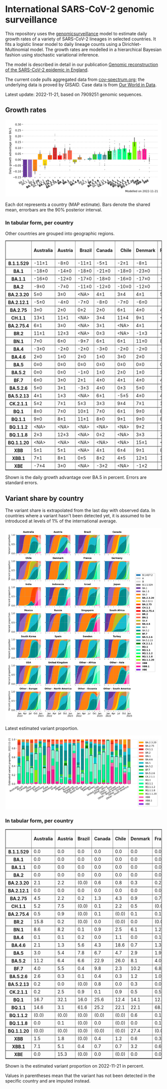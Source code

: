 # International SARS-CoV-2 genomic surveillance

This repository uses the [genomicsurveillance](https://github.com/gerstung-lab/genomicsurveillance) model to estimate daily growth rates of a variety of SARS-CoV-2 lineages in selected countries. It fits a logistic linear model to daily lineage counts using a Dirichlet-Multinomial model. The growth rates are modelled in a hierarchical Bayesian fashion using stochastic variational inference. 

The model is described in detail in our publication [Genomic reconstruction of the SARS-CoV-2 epidemic in England](https://www.nature.com/articles/s41586-021-04069-y).

The current code pulls aggregated data from [cov-spectrum.org](cov-spectrum.org); the underlying data is proved by GISAID. Case data is from [Our World in Data](https://ourworldindata.org/explorers/coronavirus-data-explorer).

Latest update: 2022-11-21, based on 7909251 genomic sequences.

## Growth rates
![Growth rates](plots/growth-rate-latest.png)

Each dot represents a country (MAP estimate). Bars denote the shared mean, errorbars are the 90% posterior interval.

### In tabular form, per country

Other countries are grouped into geographic regions.

<small><table border="1" class="dataframe">
  <thead>
    <tr style="text-align: right;">
      <th></th>
      <th>Australia</th>
      <th>Austria</th>
      <th>Brazil</th>
      <th>Canada</th>
      <th>Chile</th>
      <th>Denmark</th>
      <th>France</th>
      <th>Germany</th>
      <th>India</th>
      <th>Indonesia</th>
      <th>Israel</th>
      <th>Japan</th>
      <th>Mexico</th>
      <th>Other - Africa</th>
      <th>Other - Asia</th>
      <th>Other - Europe</th>
      <th>Other - North America</th>
      <th>Other - Oceania</th>
      <th>Other - South America</th>
      <th>Russia</th>
      <th>Singapore</th>
      <th>South Africa</th>
      <th>South Korea</th>
      <th>Spain</th>
      <th>Sweden</th>
      <th>Turkey</th>
      <th>USA</th>
      <th>United Kingdom</th>
    </tr>
  </thead>
  <tbody>
    <tr>
      <th>B.1.1.529</th>
      <td>-11±1</td>
      <td>-8±0</td>
      <td>-11±1</td>
      <td>-5±1</td>
      <td>-2±1</td>
      <td>-8±1</td>
      <td>-9±0</td>
      <td>-5±0</td>
      <td>-4±0</td>
      <td>-6±1</td>
      <td>-5±1</td>
      <td>-3±1</td>
      <td>-3±1</td>
      <td>-7±0</td>
      <td>-4±0</td>
      <td>-16±0</td>
      <td>-19±1</td>
      <td>-8±1</td>
      <td>-12±0</td>
      <td>-12±1</td>
      <td>-4±1</td>
      <td>-9±0</td>
      <td>1±1</td>
      <td>-3±1</td>
      <td>-8±0</td>
      <td>-15±1</td>
      <td>-3±0</td>
      <td>-13±0</td>
    </tr>
    <tr>
      <th>BA.1</th>
      <td>-18±0</td>
      <td>-14±0</td>
      <td>-18±0</td>
      <td>-21±0</td>
      <td>-18±0</td>
      <td>-23±0</td>
      <td>-19±0</td>
      <td>-20±0</td>
      <td>-12±0</td>
      <td>-15±0</td>
      <td>-22±0</td>
      <td>-21±0</td>
      <td>-18±0</td>
      <td>-14±0</td>
      <td>-11±0</td>
      <td>-19±0</td>
      <td>-20±0</td>
      <td>-17±0</td>
      <td>-18±0</td>
      <td>-17±0</td>
      <td>-14±0</td>
      <td>-15±0</td>
      <td>-20±0</td>
      <td>-19±0</td>
      <td>-20±0</td>
      <td>-22±0</td>
      <td>-21±0</td>
      <td>-23±0</td>
    </tr>
    <tr>
      <th>BA.1.1</th>
      <td>-16±0</td>
      <td>-12±0</td>
      <td>-17±0</td>
      <td>-18±0</td>
      <td>-16±0</td>
      <td>-17±0</td>
      <td>-17±0</td>
      <td>-17±0</td>
      <td>-11±0</td>
      <td>-16±0</td>
      <td>-18±0</td>
      <td>-17±0</td>
      <td>-16±0</td>
      <td>-13±0</td>
      <td>-10±0</td>
      <td>-17±0</td>
      <td>-19±0</td>
      <td>-13±0</td>
      <td>-17±0</td>
      <td>-16±0</td>
      <td>-8±0</td>
      <td>-13±0</td>
      <td>-16±0</td>
      <td>-16±0</td>
      <td>-16±0</td>
      <td>-17±0</td>
      <td>-19±0</td>
      <td>-19±0</td>
    </tr>
    <tr>
      <th>BA.2</th>
      <td>-9±0</td>
      <td>-7±0</td>
      <td>-11±0</td>
      <td>-12±0</td>
      <td>-10±0</td>
      <td>-12±0</td>
      <td>-9±0</td>
      <td>-11±0</td>
      <td>-4±0</td>
      <td>-8±0</td>
      <td>-11±0</td>
      <td>-10±0</td>
      <td>-10±0</td>
      <td>-7±0</td>
      <td>-5±0</td>
      <td>-10±0</td>
      <td>-11±0</td>
      <td>-9±0</td>
      <td>-11±0</td>
      <td>-12±0</td>
      <td>-4±0</td>
      <td>-8±0</td>
      <td>-9±0</td>
      <td>-9±0</td>
      <td>-11±0</td>
      <td>-9±0</td>
      <td>-11±0</td>
      <td>-11±0</td>
    </tr>
    <tr>
      <th>BA.2.3.20</th>
      <td>5±0</td>
      <td>3±0</td>
      <td>&lt;NA&gt;</td>
      <td>4±1</td>
      <td>3±4</td>
      <td>4±1</td>
      <td>5±1</td>
      <td>6±1</td>
      <td>3±5</td>
      <td>6±2</td>
      <td>6±1</td>
      <td>6±1</td>
      <td>&lt;NA&gt;</td>
      <td>7±4</td>
      <td>5±0</td>
      <td>7±1</td>
      <td>0±4</td>
      <td>7±1</td>
      <td>&lt;NA&gt;</td>
      <td>2±5</td>
      <td>4±1</td>
      <td>-6±7</td>
      <td>5±0</td>
      <td>6±2</td>
      <td>3±2</td>
      <td>-13±6</td>
      <td>6±0</td>
      <td>5±1</td>
    </tr>
    <tr>
      <th>BA.2.12.1</th>
      <td>-5±0</td>
      <td>-4±0</td>
      <td>-7±0</td>
      <td>-8±0</td>
      <td>-7±0</td>
      <td>-6±0</td>
      <td>-4±0</td>
      <td>-4±0</td>
      <td>-4±0</td>
      <td>-4±0</td>
      <td>-6±0</td>
      <td>-7±0</td>
      <td>-6±0</td>
      <td>-4±0</td>
      <td>-3±0</td>
      <td>-4±0</td>
      <td>-7±0</td>
      <td>-6±0</td>
      <td>-7±0</td>
      <td>-6±1</td>
      <td>-2±0</td>
      <td>-2±1</td>
      <td>-5±0</td>
      <td>-3±0</td>
      <td>-6±0</td>
      <td>-5±0</td>
      <td>-7±0</td>
      <td>-5±0</td>
    </tr>
    <tr>
      <th>BA.2.75</th>
      <td>3±0</td>
      <td>2±0</td>
      <td>0±2</td>
      <td>2±0</td>
      <td>6±1</td>
      <td>4±0</td>
      <td>4±0</td>
      <td>4±0</td>
      <td>5±0</td>
      <td>7±0</td>
      <td>4±0</td>
      <td>2±0</td>
      <td>5±2</td>
      <td>3±1</td>
      <td>4±0</td>
      <td>4±0</td>
      <td>-1±2</td>
      <td>3±0</td>
      <td>4±1</td>
      <td>4±0</td>
      <td>3±0</td>
      <td>0±1</td>
      <td>3±0</td>
      <td>6±0</td>
      <td>4±0</td>
      <td>4±0</td>
      <td>3±0</td>
      <td>4±0</td>
    </tr>
    <tr>
      <th>CH.1.1</th>
      <td>13±1</td>
      <td>11±1</td>
      <td>&lt;NA&gt;</td>
      <td>3±4</td>
      <td>11±4</td>
      <td>9±1</td>
      <td>&lt;NA&gt;</td>
      <td>11±3</td>
      <td>17±2</td>
      <td>12±3</td>
      <td>8±2</td>
      <td>8±2</td>
      <td>&lt;NA&gt;</td>
      <td>&lt;NA&gt;</td>
      <td>22±3</td>
      <td>12±2</td>
      <td>&lt;NA&gt;</td>
      <td>&lt;NA&gt;</td>
      <td>&lt;NA&gt;</td>
      <td>&lt;NA&gt;</td>
      <td>20±3</td>
      <td>7±3</td>
      <td>6±2</td>
      <td>&lt;NA&gt;</td>
      <td>8±3</td>
      <td>2±3</td>
      <td>9±1</td>
      <td>12±1</td>
    </tr>
    <tr>
      <th>BA.2.75.4</th>
      <td>6±1</td>
      <td>3±0</td>
      <td>&lt;NA&gt;</td>
      <td>3±1</td>
      <td>&lt;NA&gt;</td>
      <td>4±1</td>
      <td>4±1</td>
      <td>5±1</td>
      <td>6±0</td>
      <td>2±5</td>
      <td>0±2</td>
      <td>-5±3</td>
      <td>-1±4</td>
      <td>&lt;NA&gt;</td>
      <td>4±2</td>
      <td>4±1</td>
      <td>&lt;NA&gt;</td>
      <td>&lt;NA&gt;</td>
      <td>&lt;NA&gt;</td>
      <td>&lt;NA&gt;</td>
      <td>0±2</td>
      <td>-4±3</td>
      <td>4±1</td>
      <td>2±4</td>
      <td>&lt;NA&gt;</td>
      <td>&lt;NA&gt;</td>
      <td>4±0</td>
      <td>4±1</td>
    </tr>
    <tr>
      <th>BR.2</th>
      <td>11±1</td>
      <td>12±3</td>
      <td>&lt;NA&gt;</td>
      <td>0±3</td>
      <td>&lt;NA&gt;</td>
      <td>-1±3</td>
      <td>&lt;NA&gt;</td>
      <td>&lt;NA&gt;</td>
      <td>&lt;NA&gt;</td>
      <td>&lt;NA&gt;</td>
      <td>&lt;NA&gt;</td>
      <td>5±3</td>
      <td>&lt;NA&gt;</td>
      <td>&lt;NA&gt;</td>
      <td>&lt;NA&gt;</td>
      <td>&lt;NA&gt;</td>
      <td>&lt;NA&gt;</td>
      <td>&lt;NA&gt;</td>
      <td>&lt;NA&gt;</td>
      <td>&lt;NA&gt;</td>
      <td>&lt;NA&gt;</td>
      <td>&lt;NA&gt;</td>
      <td>8±3</td>
      <td>&lt;NA&gt;</td>
      <td>&lt;NA&gt;</td>
      <td>&lt;NA&gt;</td>
      <td>3±3</td>
      <td>&lt;NA&gt;</td>
    </tr>
    <tr>
      <th>BN.1</th>
      <td>7±0</td>
      <td>6±0</td>
      <td>-9±7</td>
      <td>6±1</td>
      <td>6±1</td>
      <td>11±0</td>
      <td>8±1</td>
      <td>8±0</td>
      <td>13±0</td>
      <td>13±1</td>
      <td>8±0</td>
      <td>8±0</td>
      <td>-3±6</td>
      <td>&lt;NA&gt;</td>
      <td>10±0</td>
      <td>9±0</td>
      <td>-1±5</td>
      <td>5±2</td>
      <td>-6±7</td>
      <td>10±2</td>
      <td>7±0</td>
      <td>0±6</td>
      <td>8±0</td>
      <td>9±2</td>
      <td>10±1</td>
      <td>10±3</td>
      <td>9±0</td>
      <td>8±0</td>
    </tr>
    <tr>
      <th>BA.4</th>
      <td>-3±0</td>
      <td>-2±0</td>
      <td>-2±0</td>
      <td>-3±0</td>
      <td>-2±0</td>
      <td>-2±0</td>
      <td>-1±0</td>
      <td>-2±0</td>
      <td>-3±0</td>
      <td>-2±0</td>
      <td>-2±0</td>
      <td>-3±0</td>
      <td>-2±0</td>
      <td>-2±0</td>
      <td>-2±0</td>
      <td>-2±0</td>
      <td>-2±0</td>
      <td>-3±0</td>
      <td>-3±0</td>
      <td>-3±1</td>
      <td>-1±0</td>
      <td>-2±0</td>
      <td>-3±0</td>
      <td>-1±0</td>
      <td>-2±0</td>
      <td>-2±0</td>
      <td>-2±0</td>
      <td>-2±0</td>
    </tr>
    <tr>
      <th>BA.4.6</th>
      <td>2±0</td>
      <td>1±0</td>
      <td>2±0</td>
      <td>1±0</td>
      <td>3±0</td>
      <td>2±0</td>
      <td>3±0</td>
      <td>2±0</td>
      <td>4±1</td>
      <td>4±0</td>
      <td>3±0</td>
      <td>1±0</td>
      <td>3±0</td>
      <td>2±0</td>
      <td>3±0</td>
      <td>2±0</td>
      <td>1±0</td>
      <td>2±0</td>
      <td>2±0</td>
      <td>-1±1</td>
      <td>2±1</td>
      <td>0±0</td>
      <td>1±0</td>
      <td>3±0</td>
      <td>3±0</td>
      <td>2±1</td>
      <td>2±0</td>
      <td>2±0</td>
    </tr>
    <tr>
      <th>BA.5</th>
      <td>0±0</td>
      <td>0±0</td>
      <td>0±0</td>
      <td>0±0</td>
      <td>0±0</td>
      <td>0±0</td>
      <td>0±0</td>
      <td>0±0</td>
      <td>0±0</td>
      <td>0±0</td>
      <td>0±0</td>
      <td>0±0</td>
      <td>0±0</td>
      <td>0±0</td>
      <td>0±0</td>
      <td>0±0</td>
      <td>0±0</td>
      <td>0±0</td>
      <td>0±0</td>
      <td>0±0</td>
      <td>0±0</td>
      <td>0±0</td>
      <td>0±0</td>
      <td>0±0</td>
      <td>0±0</td>
      <td>0±0</td>
      <td>0±0</td>
      <td>0±0</td>
    </tr>
    <tr>
      <th>BA.5.2</th>
      <td>0±0</td>
      <td>0±0</td>
      <td>-1±0</td>
      <td>1±0</td>
      <td>2±0</td>
      <td>1±0</td>
      <td>1±0</td>
      <td>2±0</td>
      <td>1±0</td>
      <td>1±0</td>
      <td>0±0</td>
      <td>1±0</td>
      <td>1±0</td>
      <td>0±0</td>
      <td>0±0</td>
      <td>1±0</td>
      <td>0±0</td>
      <td>0±0</td>
      <td>1±0</td>
      <td>2±0</td>
      <td>1±0</td>
      <td>-1±0</td>
      <td>2±0</td>
      <td>1±0</td>
      <td>1±0</td>
      <td>1±0</td>
      <td>1±0</td>
      <td>1±0</td>
    </tr>
    <tr>
      <th>BF.7</th>
      <td>6±0</td>
      <td>3±0</td>
      <td>2±1</td>
      <td>4±0</td>
      <td>4±1</td>
      <td>4±0</td>
      <td>4±0</td>
      <td>5±0</td>
      <td>3±3</td>
      <td>5±1</td>
      <td>5±0</td>
      <td>5±0</td>
      <td>5±1</td>
      <td>3±1</td>
      <td>6±1</td>
      <td>3±0</td>
      <td>5±1</td>
      <td>4±1</td>
      <td>5±0</td>
      <td>4±0</td>
      <td>-1±5</td>
      <td>3±1</td>
      <td>7±0</td>
      <td>5±0</td>
      <td>4±0</td>
      <td>3±1</td>
      <td>5±0</td>
      <td>4±0</td>
    </tr>
    <tr>
      <th>BA.5.2.6</th>
      <td>5±0</td>
      <td>3±1</td>
      <td>-3±3</td>
      <td>4±0</td>
      <td>0±3</td>
      <td>5±0</td>
      <td>5±0</td>
      <td>5±0</td>
      <td>5±1</td>
      <td>6±0</td>
      <td>4±0</td>
      <td>5±0</td>
      <td>-5±6</td>
      <td>2±1</td>
      <td>5±0</td>
      <td>5±0</td>
      <td>3±2</td>
      <td>5±2</td>
      <td>0±3</td>
      <td>5±1</td>
      <td>6±0</td>
      <td>1±0</td>
      <td>4±1</td>
      <td>5±1</td>
      <td>5±1</td>
      <td>5±0</td>
      <td>4±0</td>
      <td>5±0</td>
    </tr>
    <tr>
      <th>BA.5.2.13</th>
      <td>4±1</td>
      <td>1±3</td>
      <td>&lt;NA&gt;</td>
      <td>6±1</td>
      <td>-5±5</td>
      <td>4±0</td>
      <td>4±1</td>
      <td>6±1</td>
      <td>-3±4</td>
      <td>5±1</td>
      <td>5±2</td>
      <td>-9±3</td>
      <td>-5±6</td>
      <td>&lt;NA&gt;</td>
      <td>5±2</td>
      <td>5±0</td>
      <td>&lt;NA&gt;</td>
      <td>&lt;NA&gt;</td>
      <td>&lt;NA&gt;</td>
      <td>2±5</td>
      <td>4±5</td>
      <td>-5±5</td>
      <td>3±4</td>
      <td>5±2</td>
      <td>2±1</td>
      <td>-1±3</td>
      <td>5±0</td>
      <td>5±0</td>
    </tr>
    <tr>
      <th>CK.2.1.1</th>
      <td>5±2</td>
      <td>7±1</td>
      <td>5±3</td>
      <td>3±3</td>
      <td>9±4</td>
      <td>7±1</td>
      <td>10±2</td>
      <td>7±1</td>
      <td>&lt;NA&gt;</td>
      <td>&lt;NA&gt;</td>
      <td>6±2</td>
      <td>7±3</td>
      <td>6±3</td>
      <td>&lt;NA&gt;</td>
      <td>15±3</td>
      <td>8±1</td>
      <td>&lt;NA&gt;</td>
      <td>&lt;NA&gt;</td>
      <td>&lt;NA&gt;</td>
      <td>&lt;NA&gt;</td>
      <td>17±3</td>
      <td>5±3</td>
      <td>11±3</td>
      <td>12±1</td>
      <td>5±3</td>
      <td>&lt;NA&gt;</td>
      <td>7±1</td>
      <td>10±1</td>
    </tr>
    <tr>
      <th>BQ.1</th>
      <td>8±0</td>
      <td>7±0</td>
      <td>10±1</td>
      <td>7±0</td>
      <td>6±1</td>
      <td>9±0</td>
      <td>8±0</td>
      <td>7±0</td>
      <td>9±5</td>
      <td>14±1</td>
      <td>9±0</td>
      <td>8±1</td>
      <td>9±1</td>
      <td>6±0</td>
      <td>9±1</td>
      <td>8±0</td>
      <td>6±1</td>
      <td>5±2</td>
      <td>9±1</td>
      <td>3±3</td>
      <td>16±1</td>
      <td>4±1</td>
      <td>7±1</td>
      <td>9±0</td>
      <td>10±0</td>
      <td>8±1</td>
      <td>8±0</td>
      <td>8±0</td>
    </tr>
    <tr>
      <th>BQ.1.1</th>
      <td>9±0</td>
      <td>8±1</td>
      <td>11±1</td>
      <td>8±0</td>
      <td>9±1</td>
      <td>9±0</td>
      <td>8±0</td>
      <td>9±0</td>
      <td>&lt;NA&gt;</td>
      <td>13±1</td>
      <td>10±0</td>
      <td>8±1</td>
      <td>6±2</td>
      <td>8±0</td>
      <td>9±1</td>
      <td>9±0</td>
      <td>10±1</td>
      <td>6±5</td>
      <td>9±2</td>
      <td>3±6</td>
      <td>14±2</td>
      <td>5±1</td>
      <td>8±1</td>
      <td>13±0</td>
      <td>12±1</td>
      <td>5±1</td>
      <td>10±0</td>
      <td>9±0</td>
    </tr>
    <tr>
      <th>BQ.1.1.2</th>
      <td>&lt;NA&gt;</td>
      <td>&lt;NA&gt;</td>
      <td>&lt;NA&gt;</td>
      <td>&lt;NA&gt;</td>
      <td>&lt;NA&gt;</td>
      <td>9±2</td>
      <td>11±3</td>
      <td>&lt;NA&gt;</td>
      <td>&lt;NA&gt;</td>
      <td>&lt;NA&gt;</td>
      <td>6±3</td>
      <td>&lt;NA&gt;</td>
      <td>&lt;NA&gt;</td>
      <td>&lt;NA&gt;</td>
      <td>&lt;NA&gt;</td>
      <td>7±3</td>
      <td>&lt;NA&gt;</td>
      <td>&lt;NA&gt;</td>
      <td>&lt;NA&gt;</td>
      <td>&lt;NA&gt;</td>
      <td>&lt;NA&gt;</td>
      <td>&lt;NA&gt;</td>
      <td>&lt;NA&gt;</td>
      <td>10±3</td>
      <td>11±3</td>
      <td>&lt;NA&gt;</td>
      <td>7±3</td>
      <td>12±1</td>
    </tr>
    <tr>
      <th>BQ.1.1.8</th>
      <td>2±3</td>
      <td>12±3</td>
      <td>&lt;NA&gt;</td>
      <td>0±2</td>
      <td>&lt;NA&gt;</td>
      <td>3±3</td>
      <td>7±3</td>
      <td>7±3</td>
      <td>&lt;NA&gt;</td>
      <td>&lt;NA&gt;</td>
      <td>4±4</td>
      <td>&lt;NA&gt;</td>
      <td>&lt;NA&gt;</td>
      <td>&lt;NA&gt;</td>
      <td>16±3</td>
      <td>8±2</td>
      <td>&lt;NA&gt;</td>
      <td>&lt;NA&gt;</td>
      <td>&lt;NA&gt;</td>
      <td>&lt;NA&gt;</td>
      <td>&lt;NA&gt;</td>
      <td>&lt;NA&gt;</td>
      <td>&lt;NA&gt;</td>
      <td>12±4</td>
      <td>5±3</td>
      <td>0±3</td>
      <td>3±2</td>
      <td>10±1</td>
    </tr>
    <tr>
      <th>BQ.1.1.20</th>
      <td>&lt;NA&gt;</td>
      <td>&lt;NA&gt;</td>
      <td>&lt;NA&gt;</td>
      <td>&lt;NA&gt;</td>
      <td>&lt;NA&gt;</td>
      <td>15±1</td>
      <td>&lt;NA&gt;</td>
      <td>14±4</td>
      <td>&lt;NA&gt;</td>
      <td>&lt;NA&gt;</td>
      <td>&lt;NA&gt;</td>
      <td>&lt;NA&gt;</td>
      <td>&lt;NA&gt;</td>
      <td>&lt;NA&gt;</td>
      <td>&lt;NA&gt;</td>
      <td>&lt;NA&gt;</td>
      <td>&lt;NA&gt;</td>
      <td>&lt;NA&gt;</td>
      <td>&lt;NA&gt;</td>
      <td>&lt;NA&gt;</td>
      <td>&lt;NA&gt;</td>
      <td>&lt;NA&gt;</td>
      <td>&lt;NA&gt;</td>
      <td>&lt;NA&gt;</td>
      <td>&lt;NA&gt;</td>
      <td>&lt;NA&gt;</td>
      <td>&lt;NA&gt;</td>
      <td>&lt;NA&gt;</td>
    </tr>
    <tr>
      <th>XBB</th>
      <td>5±1</td>
      <td>5±1</td>
      <td>&lt;NA&gt;</td>
      <td>4±1</td>
      <td>6±4</td>
      <td>9±1</td>
      <td>8±1</td>
      <td>6±1</td>
      <td>15±0</td>
      <td>14±1</td>
      <td>8±1</td>
      <td>5±1</td>
      <td>&lt;NA&gt;</td>
      <td>7±4</td>
      <td>8±1</td>
      <td>8±1</td>
      <td>&lt;NA&gt;</td>
      <td>5±3</td>
      <td>11±3</td>
      <td>&lt;NA&gt;</td>
      <td>8±0</td>
      <td>1±4</td>
      <td>8±2</td>
      <td>10±4</td>
      <td>7±2</td>
      <td>-8±7</td>
      <td>8±1</td>
      <td>8±1</td>
    </tr>
    <tr>
      <th>XBB.1</th>
      <td>7±1</td>
      <td>8±1</td>
      <td>0±5</td>
      <td>8±2</td>
      <td>4±5</td>
      <td>12±1</td>
      <td>10±2</td>
      <td>8±2</td>
      <td>17±1</td>
      <td>17±1</td>
      <td>9±1</td>
      <td>6±1</td>
      <td>&lt;NA&gt;</td>
      <td>14±4</td>
      <td>9±0</td>
      <td>11±1</td>
      <td>4±4</td>
      <td>11±2</td>
      <td>3±5</td>
      <td>13±4</td>
      <td>8±0</td>
      <td>4±4</td>
      <td>8±1</td>
      <td>7±4</td>
      <td>15±2</td>
      <td>-1±6</td>
      <td>9±1</td>
      <td>11±1</td>
    </tr>
    <tr>
      <th>XBE</th>
      <td>-7±4</td>
      <td>3±0</td>
      <td>&lt;NA&gt;</td>
      <td>-3±2</td>
      <td>&lt;NA&gt;</td>
      <td>-1±2</td>
      <td>-2±2</td>
      <td>0±1</td>
      <td>-1±2</td>
      <td>-3±2</td>
      <td>-2±3</td>
      <td>&lt;NA&gt;</td>
      <td>&lt;NA&gt;</td>
      <td>&lt;NA&gt;</td>
      <td>-3±2</td>
      <td>2±1</td>
      <td>-10±7</td>
      <td>&lt;NA&gt;</td>
      <td>&lt;NA&gt;</td>
      <td>&lt;NA&gt;</td>
      <td>&lt;NA&gt;</td>
      <td>&lt;NA&gt;</td>
      <td>2±0</td>
      <td>&lt;NA&gt;</td>
      <td>5±3</td>
      <td>&lt;NA&gt;</td>
      <td>3±0</td>
      <td>2±1</td>
    </tr>
  </tbody>
</table></small>

Shown is the daily growth advantage over BA.5 in percent. Errors are standard errors.

## Variant share by country

The variant share is extrapolated from the last day with observed data. In countries where a variant hasn't been detected yet, it is assumed to be introduced at levels of 1% of the international average. 

![Variant share by country](plots/variant-share-latest.png)

Latest estimated variant proportion.

![Variant share by country](plots/variant-share-bar.png)

### In tabular form, per country

<small><table border="1" class="dataframe">
  <thead>
    <tr style="text-align: right;">
      <th></th>
      <th>Australia</th>
      <th>Austria</th>
      <th>Brazil</th>
      <th>Canada</th>
      <th>Chile</th>
      <th>Denmark</th>
      <th>France</th>
      <th>Germany</th>
      <th>India</th>
      <th>Indonesia</th>
      <th>Israel</th>
      <th>Japan</th>
      <th>Mexico</th>
      <th>Russia</th>
      <th>Singapore</th>
      <th>South Africa</th>
      <th>South Korea</th>
      <th>Spain</th>
      <th>Sweden</th>
      <th>Turkey</th>
      <th>USA</th>
      <th>United Kingdom</th>
      <th>Other - Africa</th>
      <th>Other - Asia</th>
      <th>Other - Europe</th>
      <th>Other - North America</th>
      <th>Other - Oceania</th>
      <th>Other - South America</th>
    </tr>
  </thead>
  <tbody>
    <tr>
      <th>B.1.1.529</th>
      <td>0.0</td>
      <td>0.0</td>
      <td>0.0</td>
      <td>0.0</td>
      <td>0.0</td>
      <td>0.0</td>
      <td>0.0</td>
      <td>0.0</td>
      <td>0.0</td>
      <td>0.0</td>
      <td>0.0</td>
      <td>0.0</td>
      <td>0.0</td>
      <td>0.0</td>
      <td>0.0</td>
      <td>0.0</td>
      <td>0.0</td>
      <td>0.0</td>
      <td>0.0</td>
      <td>0.0</td>
      <td>0.0</td>
      <td>0.0</td>
      <td>0.0</td>
      <td>0.0</td>
      <td>0.0</td>
      <td>0.0</td>
      <td>0.0</td>
      <td>0.0</td>
    </tr>
    <tr>
      <th>BA.1</th>
      <td>0.0</td>
      <td>0.0</td>
      <td>0.0</td>
      <td>0.0</td>
      <td>0.0</td>
      <td>0.0</td>
      <td>0.0</td>
      <td>0.0</td>
      <td>0.0</td>
      <td>0.0</td>
      <td>0.0</td>
      <td>0.0</td>
      <td>0.0</td>
      <td>0.0</td>
      <td>0.0</td>
      <td>0.0</td>
      <td>0.0</td>
      <td>0.0</td>
      <td>0.0</td>
      <td>0.0</td>
      <td>0.0</td>
      <td>0.0</td>
      <td>0.0</td>
      <td>0.0</td>
      <td>0.0</td>
      <td>0.0</td>
      <td>0.0</td>
      <td>0.0</td>
    </tr>
    <tr>
      <th>BA.1.1</th>
      <td>0.0</td>
      <td>0.0</td>
      <td>0.0</td>
      <td>0.0</td>
      <td>0.0</td>
      <td>0.0</td>
      <td>0.0</td>
      <td>0.0</td>
      <td>0.0</td>
      <td>0.0</td>
      <td>0.0</td>
      <td>0.0</td>
      <td>0.0</td>
      <td>0.0</td>
      <td>0.0</td>
      <td>0.0</td>
      <td>0.0</td>
      <td>0.0</td>
      <td>0.0</td>
      <td>0.0</td>
      <td>0.0</td>
      <td>0.0</td>
      <td>0.0</td>
      <td>0.0</td>
      <td>0.0</td>
      <td>0.0</td>
      <td>0.0</td>
      <td>0.0</td>
    </tr>
    <tr>
      <th>BA.2</th>
      <td>0.0</td>
      <td>0.0</td>
      <td>0.0</td>
      <td>0.0</td>
      <td>0.0</td>
      <td>0.0</td>
      <td>0.0</td>
      <td>0.0</td>
      <td>0.0</td>
      <td>0.0</td>
      <td>0.0</td>
      <td>0.0</td>
      <td>0.0</td>
      <td>0.0</td>
      <td>0.0</td>
      <td>0.0</td>
      <td>0.0</td>
      <td>0.0</td>
      <td>0.0</td>
      <td>0.0</td>
      <td>0.0</td>
      <td>0.0</td>
      <td>0.0</td>
      <td>0.0</td>
      <td>0.0</td>
      <td>0.0</td>
      <td>0.0</td>
      <td>0.0</td>
    </tr>
    <tr>
      <th>BA.2.3.20</th>
      <td>2.1</td>
      <td>2.2</td>
      <td>(0.0)</td>
      <td>0.6</td>
      <td>0.8</td>
      <td>0.3</td>
      <td>0.2</td>
      <td>0.5</td>
      <td>0.0</td>
      <td>0.2</td>
      <td>1.3</td>
      <td>2.2</td>
      <td>(0.0)</td>
      <td>0.3</td>
      <td>0.4</td>
      <td>0.2</td>
      <td>2.5</td>
      <td>0.1</td>
      <td>0.1</td>
      <td>0.0</td>
      <td>0.8</td>
      <td>0.2</td>
      <td>0.7</td>
      <td>2.4</td>
      <td>0.6</td>
      <td>0.5</td>
      <td>11.4</td>
      <td>(0.0)</td>
    </tr>
    <tr>
      <th>BA.2.12.1</th>
      <td>0.0</td>
      <td>0.0</td>
      <td>0.0</td>
      <td>0.0</td>
      <td>0.0</td>
      <td>0.0</td>
      <td>0.0</td>
      <td>0.0</td>
      <td>0.0</td>
      <td>0.0</td>
      <td>0.0</td>
      <td>0.0</td>
      <td>0.0</td>
      <td>0.0</td>
      <td>0.0</td>
      <td>0.0</td>
      <td>0.0</td>
      <td>0.0</td>
      <td>0.0</td>
      <td>0.0</td>
      <td>0.0</td>
      <td>0.0</td>
      <td>0.0</td>
      <td>0.0</td>
      <td>0.0</td>
      <td>0.0</td>
      <td>0.0</td>
      <td>0.0</td>
    </tr>
    <tr>
      <th>BA.2.75</th>
      <td>4.5</td>
      <td>2.2</td>
      <td>0.2</td>
      <td>1.3</td>
      <td>4.3</td>
      <td>0.9</td>
      <td>0.7</td>
      <td>1.4</td>
      <td>1.5</td>
      <td>2.2</td>
      <td>1.9</td>
      <td>1.1</td>
      <td>3.1</td>
      <td>2.8</td>
      <td>3.4</td>
      <td>0.7</td>
      <td>2.2</td>
      <td>1.2</td>
      <td>0.8</td>
      <td>3.7</td>
      <td>1.5</td>
      <td>2.4</td>
      <td>0.1</td>
      <td>5.3</td>
      <td>1.7</td>
      <td>0.1</td>
      <td>7.7</td>
      <td>1.6</td>
    </tr>
    <tr>
      <th>CH.1.1</th>
      <td>5.2</td>
      <td>7.5</td>
      <td>(0.0)</td>
      <td>0.1</td>
      <td>2.2</td>
      <td>0.5</td>
      <td>(0.0)</td>
      <td>0.3</td>
      <td>4.4</td>
      <td>0.4</td>
      <td>0.5</td>
      <td>1.0</td>
      <td>(0.0)</td>
      <td>(0.0)</td>
      <td>0.7</td>
      <td>2.2</td>
      <td>1.4</td>
      <td>(0.0)</td>
      <td>0.6</td>
      <td>0.3</td>
      <td>0.5</td>
      <td>1.5</td>
      <td>(0.0)</td>
      <td>2.5</td>
      <td>1.1</td>
      <td>(0.0)</td>
      <td>(0.0)</td>
      <td>(0.0)</td>
    </tr>
    <tr>
      <th>BA.2.75.4</th>
      <td>0.5</td>
      <td>0.9</td>
      <td>(0.0)</td>
      <td>0.1</td>
      <td>(0.0)</td>
      <td>0.1</td>
      <td>0.1</td>
      <td>0.2</td>
      <td>0.1</td>
      <td>0.0</td>
      <td>0.0</td>
      <td>0.0</td>
      <td>0.2</td>
      <td>(0.0)</td>
      <td>0.0</td>
      <td>0.0</td>
      <td>0.1</td>
      <td>0.0</td>
      <td>(0.0)</td>
      <td>(0.0)</td>
      <td>0.1</td>
      <td>0.1</td>
      <td>(0.0)</td>
      <td>0.0</td>
      <td>0.1</td>
      <td>(0.0)</td>
      <td>(0.0)</td>
      <td>(0.0)</td>
    </tr>
    <tr>
      <th>BR.2</th>
      <td>15.8</td>
      <td>0.2</td>
      <td>(0.0)</td>
      <td>0.0</td>
      <td>(0.0)</td>
      <td>0.0</td>
      <td>(0.0)</td>
      <td>(0.0)</td>
      <td>(0.0)</td>
      <td>(0.0)</td>
      <td>(0.0)</td>
      <td>0.1</td>
      <td>(0.0)</td>
      <td>(0.0)</td>
      <td>(0.0)</td>
      <td>(0.0)</td>
      <td>0.2</td>
      <td>(0.0)</td>
      <td>(0.0)</td>
      <td>(0.0)</td>
      <td>0.0</td>
      <td>(0.0)</td>
      <td>(0.0)</td>
      <td>(0.0)</td>
      <td>(0.0)</td>
      <td>(0.0)</td>
      <td>(0.0)</td>
      <td>(0.0)</td>
    </tr>
    <tr>
      <th>BN.1</th>
      <td>8.6</td>
      <td>8.2</td>
      <td>0.1</td>
      <td>0.9</td>
      <td>2.5</td>
      <td>6.1</td>
      <td>1.2</td>
      <td>3.7</td>
      <td>10.9</td>
      <td>7.9</td>
      <td>5.8</td>
      <td>6.3</td>
      <td>0.9</td>
      <td>4.6</td>
      <td>4.1</td>
      <td>0.9</td>
      <td>13.7</td>
      <td>1.2</td>
      <td>3.0</td>
      <td>4.8</td>
      <td>3.3</td>
      <td>6.3</td>
      <td>(0.0)</td>
      <td>17.0</td>
      <td>4.4</td>
      <td>0.7</td>
      <td>3.8</td>
      <td>0.1</td>
    </tr>
    <tr>
      <th>BA.4</th>
      <td>0.1</td>
      <td>0.1</td>
      <td>0.2</td>
      <td>0.0</td>
      <td>1.1</td>
      <td>0.0</td>
      <td>0.1</td>
      <td>0.1</td>
      <td>0.0</td>
      <td>0.0</td>
      <td>0.0</td>
      <td>0.0</td>
      <td>0.3</td>
      <td>0.0</td>
      <td>0.0</td>
      <td>2.3</td>
      <td>0.0</td>
      <td>0.0</td>
      <td>0.0</td>
      <td>0.0</td>
      <td>0.1</td>
      <td>0.0</td>
      <td>0.0</td>
      <td>0.0</td>
      <td>0.0</td>
      <td>0.4</td>
      <td>0.1</td>
      <td>0.2</td>
    </tr>
    <tr>
      <th>BA.4.6</th>
      <td>2.1</td>
      <td>1.3</td>
      <td>5.6</td>
      <td>4.3</td>
      <td>18.6</td>
      <td>0.7</td>
      <td>1.3</td>
      <td>0.9</td>
      <td>0.0</td>
      <td>0.2</td>
      <td>0.7</td>
      <td>0.2</td>
      <td>3.1</td>
      <td>0.0</td>
      <td>0.0</td>
      <td>1.8</td>
      <td>0.1</td>
      <td>1.0</td>
      <td>1.2</td>
      <td>0.1</td>
      <td>4.1</td>
      <td>1.2</td>
      <td>0.2</td>
      <td>0.3</td>
      <td>1.3</td>
      <td>9.3</td>
      <td>4.9</td>
      <td>17.9</td>
    </tr>
    <tr>
      <th>BA.5</th>
      <td>3.0</td>
      <td>5.4</td>
      <td>7.8</td>
      <td>6.7</td>
      <td>4.7</td>
      <td>2.9</td>
      <td>1.9</td>
      <td>7.5</td>
      <td>0.0</td>
      <td>0.1</td>
      <td>1.9</td>
      <td>3.5</td>
      <td>17.3</td>
      <td>3.1</td>
      <td>0.1</td>
      <td>43.6</td>
      <td>1.6</td>
      <td>2.1</td>
      <td>3.7</td>
      <td>4.0</td>
      <td>4.7</td>
      <td>2.6</td>
      <td>0.4</td>
      <td>0.7</td>
      <td>4.6</td>
      <td>11.5</td>
      <td>8.1</td>
      <td>14.4</td>
    </tr>
    <tr>
      <th>BA.5.2</th>
      <td>11.2</td>
      <td>6.4</td>
      <td>6.6</td>
      <td>22.9</td>
      <td>26.0</td>
      <td>8.1</td>
      <td>4.0</td>
      <td>20.7</td>
      <td>0.0</td>
      <td>3.6</td>
      <td>7.0</td>
      <td>64.6</td>
      <td>22.9</td>
      <td>68.0</td>
      <td>1.9</td>
      <td>5.4</td>
      <td>46.8</td>
      <td>3.7</td>
      <td>10.0</td>
      <td>26.6</td>
      <td>12.3</td>
      <td>6.4</td>
      <td>0.4</td>
      <td>6.1</td>
      <td>10.8</td>
      <td>13.2</td>
      <td>21.7</td>
      <td>15.8</td>
    </tr>
    <tr>
      <th>BF.7</th>
      <td>4.0</td>
      <td>5.5</td>
      <td>0.4</td>
      <td>9.8</td>
      <td>2.3</td>
      <td>10.2</td>
      <td>6.8</td>
      <td>23.6</td>
      <td>0.0</td>
      <td>0.1</td>
      <td>5.6</td>
      <td>4.0</td>
      <td>5.0</td>
      <td>7.1</td>
      <td>0.0</td>
      <td>1.8</td>
      <td>5.5</td>
      <td>4.0</td>
      <td>14.9</td>
      <td>1.1</td>
      <td>4.8</td>
      <td>4.5</td>
      <td>0.3</td>
      <td>0.7</td>
      <td>11.8</td>
      <td>2.1</td>
      <td>3.8</td>
      <td>12.4</td>
    </tr>
    <tr>
      <th>BA.5.2.6</th>
      <td>2.6</td>
      <td>0.3</td>
      <td>0.1</td>
      <td>0.4</td>
      <td>0.3</td>
      <td>1.2</td>
      <td>1.0</td>
      <td>2.1</td>
      <td>0.0</td>
      <td>9.3</td>
      <td>0.7</td>
      <td>2.2</td>
      <td>0.3</td>
      <td>4.7</td>
      <td>1.6</td>
      <td>2.2</td>
      <td>0.9</td>
      <td>0.3</td>
      <td>1.3</td>
      <td>13.7</td>
      <td>1.1</td>
      <td>1.1</td>
      <td>0.2</td>
      <td>3.5</td>
      <td>1.4</td>
      <td>1.7</td>
      <td>3.9</td>
      <td>0.4</td>
    </tr>
    <tr>
      <th>BA.5.2.13</th>
      <td>0.2</td>
      <td>0.0</td>
      <td>(0.0)</td>
      <td>0.8</td>
      <td>0.0</td>
      <td>0.3</td>
      <td>0.0</td>
      <td>0.4</td>
      <td>0.0</td>
      <td>0.1</td>
      <td>0.1</td>
      <td>0.0</td>
      <td>0.1</td>
      <td>0.1</td>
      <td>0.0</td>
      <td>0.1</td>
      <td>0.2</td>
      <td>0.1</td>
      <td>0.0</td>
      <td>0.0</td>
      <td>0.2</td>
      <td>1.4</td>
      <td>(0.0)</td>
      <td>0.1</td>
      <td>0.2</td>
      <td>(0.0)</td>
      <td>(0.0)</td>
      <td>(0.0)</td>
    </tr>
    <tr>
      <th>CK.2.1.1</th>
      <td>0.2</td>
      <td>2.5</td>
      <td>0.9</td>
      <td>0.1</td>
      <td>0.9</td>
      <td>0.5</td>
      <td>0.5</td>
      <td>2.5</td>
      <td>(0.0)</td>
      <td>(0.0)</td>
      <td>0.4</td>
      <td>0.2</td>
      <td>5.2</td>
      <td>(0.0)</td>
      <td>0.4</td>
      <td>0.9</td>
      <td>0.8</td>
      <td>6.1</td>
      <td>0.4</td>
      <td>(0.0)</td>
      <td>0.4</td>
      <td>0.6</td>
      <td>(0.0)</td>
      <td>0.5</td>
      <td>0.4</td>
      <td>(0.0)</td>
      <td>(0.0)</td>
      <td>(0.0)</td>
    </tr>
    <tr>
      <th>BQ.1</th>
      <td>16.7</td>
      <td>32.1</td>
      <td>16.0</td>
      <td>25.6</td>
      <td>12.4</td>
      <td>14.1</td>
      <td>12.5</td>
      <td>14.6</td>
      <td>0.3</td>
      <td>19.0</td>
      <td>24.2</td>
      <td>3.3</td>
      <td>26.5</td>
      <td>0.5</td>
      <td>12.8</td>
      <td>17.1</td>
      <td>9.7</td>
      <td>22.9</td>
      <td>36.3</td>
      <td>33.7</td>
      <td>34.9</td>
      <td>28.2</td>
      <td>32.9</td>
      <td>7.2</td>
      <td>24.4</td>
      <td>13.2</td>
      <td>6.3</td>
      <td>11.0</td>
    </tr>
    <tr>
      <th>BQ.1.1</th>
      <td>14.6</td>
      <td>3.1</td>
      <td>61.6</td>
      <td>25.2</td>
      <td>22.1</td>
      <td>22.1</td>
      <td>68.6</td>
      <td>19.5</td>
      <td>(0.2)</td>
      <td>16.1</td>
      <td>43.8</td>
      <td>9.1</td>
      <td>14.9</td>
      <td>1.0</td>
      <td>5.4</td>
      <td>17.4</td>
      <td>7.7</td>
      <td>56.4</td>
      <td>21.6</td>
      <td>11.1</td>
      <td>27.7</td>
      <td>31.8</td>
      <td>61.9</td>
      <td>5.6</td>
      <td>32.7</td>
      <td>43.6</td>
      <td>2.3</td>
      <td>18.0</td>
    </tr>
    <tr>
      <th>BQ.1.1.2</th>
      <td>(0.0)</td>
      <td>(0.0)</td>
      <td>(0.0)</td>
      <td>(0.0)</td>
      <td>(0.0)</td>
      <td>0.6</td>
      <td>0.1</td>
      <td>(0.0)</td>
      <td>(0.0)</td>
      <td>(0.0)</td>
      <td>0.2</td>
      <td>(0.0)</td>
      <td>(0.0)</td>
      <td>(0.0)</td>
      <td>(0.0)</td>
      <td>(0.0)</td>
      <td>(0.0)</td>
      <td>0.2</td>
      <td>1.1</td>
      <td>(0.0)</td>
      <td>0.2</td>
      <td>3.7</td>
      <td>(0.0)</td>
      <td>(0.0)</td>
      <td>0.2</td>
      <td>(0.0)</td>
      <td>(0.0)</td>
      <td>(0.0)</td>
    </tr>
    <tr>
      <th>BQ.1.1.8</th>
      <td>0.0</td>
      <td>0.1</td>
      <td>(0.0)</td>
      <td>0.0</td>
      <td>(0.0)</td>
      <td>0.0</td>
      <td>0.1</td>
      <td>0.1</td>
      <td>(0.0)</td>
      <td>(0.0)</td>
      <td>0.1</td>
      <td>(0.0)</td>
      <td>(0.0)</td>
      <td>(0.0)</td>
      <td>(0.0)</td>
      <td>(0.0)</td>
      <td>(0.0)</td>
      <td>0.0</td>
      <td>0.4</td>
      <td>0.1</td>
      <td>0.0</td>
      <td>4.9</td>
      <td>(0.0)</td>
      <td>0.6</td>
      <td>0.2</td>
      <td>(0.0)</td>
      <td>(0.0)</td>
      <td>(0.0)</td>
    </tr>
    <tr>
      <th>BQ.1.1.20</th>
      <td>(0.0)</td>
      <td>(0.0)</td>
      <td>(0.0)</td>
      <td>(0.0)</td>
      <td>(0.0)</td>
      <td>27.4</td>
      <td>(0.0)</td>
      <td>0.6</td>
      <td>(0.0)</td>
      <td>(0.0)</td>
      <td>(0.0)</td>
      <td>(0.0)</td>
      <td>(0.0)</td>
      <td>(0.0)</td>
      <td>(0.0)</td>
      <td>(0.0)</td>
      <td>(0.0)</td>
      <td>(0.0)</td>
      <td>(0.0)</td>
      <td>(0.0)</td>
      <td>(0.0)</td>
      <td>(0.0)</td>
      <td>(0.0)</td>
      <td>(0.0)</td>
      <td>(0.0)</td>
      <td>(0.0)</td>
      <td>(0.0)</td>
      <td>(0.0)</td>
    </tr>
    <tr>
      <th>XBB</th>
      <td>1.5</td>
      <td>1.8</td>
      <td>(0.0)</td>
      <td>0.4</td>
      <td>1.2</td>
      <td>0.6</td>
      <td>0.3</td>
      <td>0.4</td>
      <td>54.0</td>
      <td>8.9</td>
      <td>1.2</td>
      <td>0.9</td>
      <td>(0.0)</td>
      <td>(0.0)</td>
      <td>10.5</td>
      <td>0.6</td>
      <td>1.5</td>
      <td>0.3</td>
      <td>0.6</td>
      <td>0.0</td>
      <td>0.9</td>
      <td>0.8</td>
      <td>0.7</td>
      <td>8.6</td>
      <td>0.8</td>
      <td>(0.0)</td>
      <td>3.7</td>
      <td>7.5</td>
    </tr>
    <tr>
      <th>XBB.1</th>
      <td>7.1</td>
      <td>5.1</td>
      <td>0.4</td>
      <td>0.7</td>
      <td>0.7</td>
      <td>3.2</td>
      <td>0.6</td>
      <td>0.8</td>
      <td>28.7</td>
      <td>32.2</td>
      <td>4.5</td>
      <td>1.3</td>
      <td>(0.1)</td>
      <td>7.6</td>
      <td>58.6</td>
      <td>2.8</td>
      <td>4.9</td>
      <td>0.3</td>
      <td>3.9</td>
      <td>0.6</td>
      <td>2.4</td>
      <td>2.3</td>
      <td>2.1</td>
      <td>38.9</td>
      <td>3.1</td>
      <td>3.5</td>
      <td>22.2</td>
      <td>0.7</td>
    </tr>
    <tr>
      <th>XBE</th>
      <td>0.0</td>
      <td>15.3</td>
      <td>(0.0)</td>
      <td>0.0</td>
      <td>(0.0)</td>
      <td>0.0</td>
      <td>0.0</td>
      <td>0.0</td>
      <td>0.0</td>
      <td>0.0</td>
      <td>0.0</td>
      <td>(0.0)</td>
      <td>(0.0)</td>
      <td>(0.0)</td>
      <td>(0.0)</td>
      <td>(0.0)</td>
      <td>0.3</td>
      <td>(0.0)</td>
      <td>0.1</td>
      <td>(0.0)</td>
      <td>0.1</td>
      <td>0.0</td>
      <td>(0.0)</td>
      <td>0.0</td>
      <td>0.0</td>
      <td>0.0</td>
      <td>(0.0)</td>
      <td>(0.0)</td>
    </tr>
  </tbody>
</table></small>

Shown is the estimated variant proportion on 2022-11-21 in percent. 

Values in parentheses mean that the variant has not been detected in the specific country and are imputed instead.
